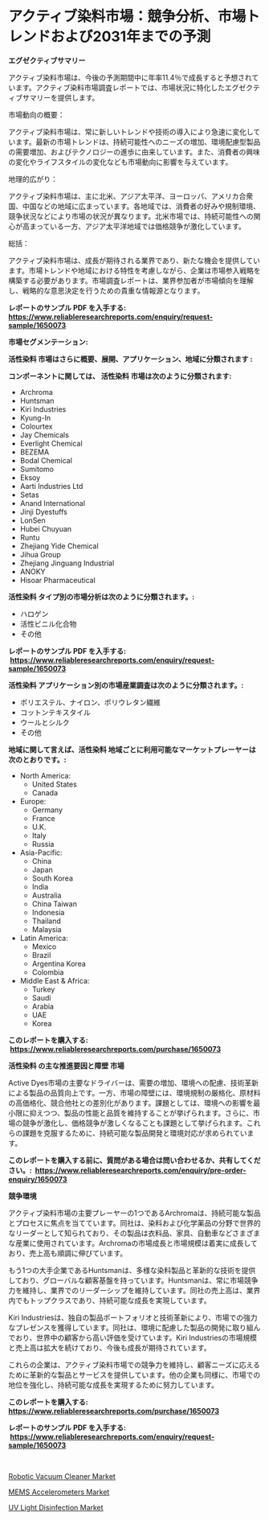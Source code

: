 <p><h1>アクティブ染料市場：競争分析、市場トレンドおよび2031年までの予測</h1></p><p><strong>エグゼクティブサマリー</strong></p>
<p><p>アクティブ染料市場は、今後の予測期間中に年率11.4％で成長すると予想されています。アクティブ染料市場調査レポートでは、市場状況に特化したエグゼクティブサマリーを提供します。</p><p>市場動向の概要：</p><p>アクティブ染料市場は、常に新しいトレンドや技術の導入により急速に変化しています。最新の市場トレンドは、持続可能性へのニーズの増加、環境配慮型製品の需要増加、およびテクノロジーの進歩に由来しています。また、消費者の興味の変化やライフスタイルの変化なども市場動向に影響を与えています。</p><p>地理的広がり：</p><p>アクティブ染料市場は、主に北米、アジア太平洋、ヨーロッパ、アメリカ合衆国、中国などの地域に広まっています。各地域では、消費者の好みや規制環境、競争状況などにより市場の状況が異なります。北米市場では、持続可能性への関心が高まっている一方、アジア太平洋地域では価格競争が激化しています。</p><p>総括：</p><p>アクティブ染料市場は、成長が期待される業界であり、新たな機会を提供しています。市場トレンドや地域における特性を考慮しながら、企業は市場参入戦略を構築する必要があります。市場調査レポートは、業界参加者が市場傾向を理解し、戦略的な意思決定を行うための貴重な情報源となります。</p></p>
<p><strong>レポートのサンプル PDF を入手する: <a href="https://www.reliableresearchreports.com/enquiry/request-sample/1650073">https://www.reliableresearchreports.com/enquiry/request-sample/1650073</a></strong></p>
<p><strong>市場セグメンテーション:</strong></p>
<p><strong> 活性染料 市場はさらに概要、展開、アプリケーション、地域に分類されます :</strong></p>
<p><strong>コンポーネントに関しては、 活性染料 市場は次のように分類されます: &nbsp;</strong></p>
<p><ul><li>Archroma</li><li>Huntsman</li><li>Kiri Industries</li><li>Kyung-In</li><li>Colourtex</li><li>Jay Chemicals</li><li>Everlight Chemical</li><li>BEZEMA</li><li>Bodal Chemical</li><li>Sumitomo</li><li>Eksoy</li><li>Aarti Industries Ltd</li><li>Setas</li><li>Anand International</li><li>Jinji Dyestuffs</li><li>LonSen</li><li>Hubei Chuyuan</li><li>Runtu</li><li>Zhejiang Yide Chemical</li><li>Jihua Group</li><li>Zhejiang Jinguang Industrial</li><li>ANOKY</li><li>Hisoar Pharmaceutical</li></ul></p>
<p><strong> 活性染料 タイプ別の市場分析は次のように分類されます。:</strong></p>
<p><ul><li>ハロゲン</li><li>活性ビニル化合物</li><li>その他</li></ul></p>
<p><strong>レポートのサンプル PDF を入手する: &nbsp;<a href="https://www.reliableresearchreports.com/enquiry/request-sample/1650073">https://www.reliableresearchreports.com/enquiry/request-sample/1650073</a></strong></p>
<p><strong> 活性染料 アプリケーション別の市場産業調査は次のように分類されます。:</strong></p>
<p><ul><li>ポリエステル、ナイロン、ポリウレタン繊維</li><li>コットンテキスタイル</li><li>ウールとシルク</li><li>その他</li></ul></p>
<p><strong>地域に関して言えば、活性染料 地域ごとに利用可能なマーケットプレーヤーは次のとおりです。:</strong></p>
<p><ul>
    <li>
        North America:
        <ul>
            <li>United States</li>
            <li>Canada</li>
        </ul>
    </li>
    <li>
        Europe:
        <ul>
            <li>Germany</li>
            <li>France</li>
            <li>U.K.</li>
            <li>Italy</li>
            <li>Russia</li>
        </ul>
    </li>
    <li>
        Asia-Pacific:
        <ul>
            <li>China</li>
            <li>Japan</li>
            <li>South Korea</li>
            <li>India</li>
            <li>Australia</li>
            <li>China Taiwan</li>
            <li>Indonesia</li>
            <li>Thailand</li>
            <li>Malaysia</li>
        </ul>
    </li>
    <li>
        Latin America:
        <ul>
            <li>Mexico</li>
            <li>Brazil</li>
            <li>Argentina Korea</li>
            <li>Colombia</li>
        </ul>
    </li>
    <li>
        Middle East & Africa:
        <ul>
            <li>Turkey</li>
            <li>Saudi</li>
            <li>Arabia</li>
            <li>UAE</li>
            <li>Korea</li>
        </ul>
    </li>
    </ul></p>
<p><strong>このレポートを購入する: &nbsp;<a href="https://www.reliableresearchreports.com/purchase/1650073">https://www.reliableresearchreports.com/purchase/1650073</a></strong></p>
<p><strong>活性染料 の主な推進要因と障壁 市場</strong></p>
<p><p>Active Dyes市場の主要なドライバーは、需要の増加、環境への配慮、技術革新による製品の品質向上です。一方、市場の障壁には、環境規制の厳格化、原材料の高価格化、競合他社との差別化があります。課題としては、環境への影響を最小限に抑えつつ、製品の性能と品質を維持することが挙げられます。さらに、市場の競争が激化し、価格競争が激しくなることも課題として挙げられます。これらの課題を克服するために、持続可能な製品開発と環境対応が求められています。</p></p>
<p><strong>このレポートを購入する前に、質問がある場合は問い合わせるか、共有してください。:&nbsp; <a href="https://www.reliableresearchreports.com/enquiry/pre-order-enquiry/1650073">https://www.reliableresearchreports.com/enquiry/pre-order-enquiry/1650073</a></strong></p>
<p><strong>競争環境</strong></p>
<p><p>アクティブ染料市場の主要プレーヤーの1つであるArchromaは、持続可能な製品とプロセスに焦点を当てています。同社は、染料および化学薬品の分野で世界的なリーダーとして知られており、その製品は衣料品、家具、自動車などさまざまな産業に使用されています。Archromaの市場成長と市場規模は着実に成長しており、売上高も順調に伸びています。</p><p>もう1つの大手企業であるHuntsmanは、多様な染料製品と革新的な技術を提供しており、グローバルな顧客基盤を持っています。Huntsmanは、常に市場競争力を維持し、業界でのリーダーシップを維持しています。同社の売上高は、業界内でもトップクラスであり、持続可能な成長を実現しています。</p><p>Kiri Industriesは、独自の製品ポートフォリオと技術革新により、市場での強力なプレゼンスを獲得しています。同社は、環境に配慮した製品の開発に取り組んでおり、世界中の顧客から高い評価を受けています。Kiri Industriesの市場規模と売上高は拡大を続けており、今後も成長が期待されています。</p><p>これらの企業は、アクティブ染料市場での競争力を維持し、顧客ニーズに応えるために革新的な製品とサービスを提供しています。他の企業も同様に、市場での地位を強化し、持続可能な成長を実現するために努力しています。</p></p>
<p><strong>このレポートを購入する: &nbsp; <a href="https://www.reliableresearchreports.com/purchase/1650073">https://www.reliableresearchreports.com/purchase/1650073</a></strong></p>
<p><strong>レポートのサンプル PDF を入手する: &nbsp;<a href="https://www.reliableresearchreports.com/enquiry/request-sample/1650073">https://www.reliableresearchreports.com/enquiry/request-sample/1650073</a></strong><strong></strong></p>
<p>&nbsp;</p>
<p><p><a href="https://github.com/gdfhhhj/Market-Research-Report-List-3/blob/main/robotic-vacuum-cleaner-market.md">Robotic Vacuum Cleaner Market</a></p><p><a href="https://github.com/nathandecarvalho/Market-Research-Report-List-2/blob/main/mems-accelerometers-market.md">MEMS Accelerometers Market</a></p><p><a href="https://github.com/julyju69/Market-Research-Report-List-2/blob/main/uv-light-disinfection-market.md">UV Light Disinfection Market</a></p></p>